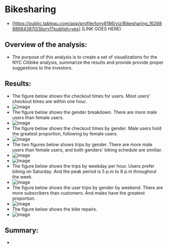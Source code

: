 # Bikesharing
  - [https://public.tableau.com/app/profile/tony8186/viz/Bikesharing_16268886643870/Story1?publish=yes] (LINK GOES HERE)
## Overview of the analysis:
  - The purpose of this analysis is to create a set of visualizations for the NYC Citibike analysis, summarize the results and provide provide proper suggestions to the investors.
## Results:
  - The figure below shows the checkout times for users. Most users' checkout times are within one hour.
  - ![image](https://user-images.githubusercontent.com/82785321/126535190-83660684-0dff-42ce-97b2-bc7e31ee9d8b.png)
  - The figure below shows the gender breakdown. There are more male users than female users.
  - ![image](https://user-images.githubusercontent.com/82785321/126536805-1bd7dc28-768a-4764-8d61-f7d015a7203a.png)
  - The figure below shows the checkout times by gender. Male users hold the greatest proportion, following by female users.
  - ![image](https://user-images.githubusercontent.com/82785321/126535409-a9d20e81-7b15-48d1-93a0-2923ee09010c.png)
  - The two figures below shows trips by gender. There are more male users than female users, and both genders' biking schedule are similiar.
  - ![image](https://user-images.githubusercontent.com/82785321/126536358-16538702-0161-473e-b4c5-064bf1c71dd3.png)
  - ![image](https://user-images.githubusercontent.com/82785321/126536437-e4c39337-0416-4617-8db4-274fc90e52ea.png)
  - The figure below shows the trips by weekday per hour. Users prefer biking on Saturday. And the peak period is 5 p.m to 6 p.m throughout the week.
  - ![image](https://user-images.githubusercontent.com/82785321/126535686-6739bbbb-614c-4299-834c-c0b48d3f9efa.png)
  - The figure below shows the user trips by gender by weekend. There are more subscribers than customers. And males have the greatest proportion.
  - ![image](https://user-images.githubusercontent.com/82785321/126536988-9509872a-3046-4c07-8a95-11400ff66ce3.png)
  - The figure below shows the bike repairs.
  - ![image](https://user-images.githubusercontent.com/82785321/126537045-45ab4af8-e490-4c21-ac53-acda4ed5d25d.png)

## Summary:
  - 
